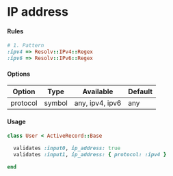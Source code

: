 # IP address

#### Rules

```ruby
# 1. Pattern
:ipv4 => Resolv::IPv4::Regex
:ipv6 => Resolv::IPv6::Regex
```

#### Options

Option | Type | Available | Default
--- | --- | --- | ---
protocol | symbol | any, ipv4, ipv6 | any

#### Usage

```ruby
class User < ActiveRecord::Base

  validates :input0, ip_address: true
  validates :input1, ip_address: { protocol: :ipv4 }

end
```
